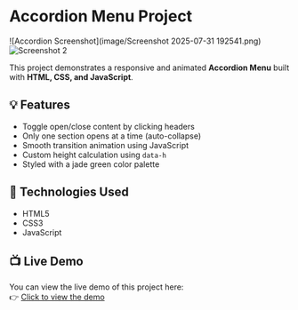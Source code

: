 # Accordion Menu Project

![Accordion Screenshot](image/Screenshot 2025-07-31 192541.png)
![Screenshot 2](./screenshots/screenshot2.png)

This project demonstrates a responsive and animated **Accordion Menu** built with **HTML, CSS, and JavaScript**.

## 💡 Features

- Toggle open/close content by clicking headers
- Only one section opens at a time (auto-collapse)
- Smooth transition animation using JavaScript
- Custom height calculation using `data-h` 
- Styled with a jade green color palette

## 📁 Technologies Used

- HTML5
- CSS3 
- JavaScript

## 📺 Live Demo

You can view the live demo of this project here:  
👉 [Click to view the demo](https://your-live-demo-link.com)
